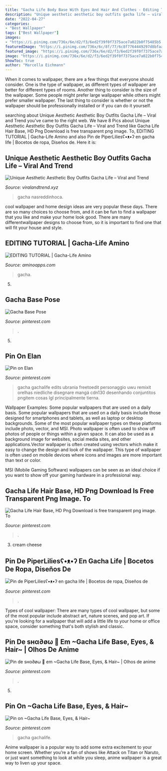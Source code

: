 ```yaml
---
title: "Gacha Life Body Base With Eyes And Hair And Clothes - Editing Tutorial"
description: "Unique aesthetic aesthetic boy outfits gacha life – viral and trend"
date: "2022-04-27"
categories:
- "Best Wallpaper"
tags: ["Best Wallpaper"]
images:
- "https://i.pinimg.com/736x/6e/d2/f3/6ed2f39f0f7375ace7a022b0f75485b5.jpg"
featuredImage: "https://i.pinimg.com/736x/6c/8f/77/6c8f7764449297d8bfaa86735814adae.jpg"
featured_image: "https://i.pinimg.com/736x/6e/d2/f3/6ed2f39f0f7375ace7a022b0f75485b5.jpg"
image: "https://i.pinimg.com/736x/6e/d2/f3/6ed2f39f0f7375ace7a022b0f75485b5.jpg"
ShowToc: true
author: "Marcella Eichmann"
---
```



When it comes to wallpaper, there are a few things that everyone should consider. One is the type of wallpaper, as different types of wallpaper are better for different types of rooms. Another thing to consider is the size of the wallpaper. Some people might prefer large wallpaper while others might prefer smaller wallpaper. The last thing to consider is whether or not the wallpaper should be professionally installed or if you can do it yourself.

	

		
searching about Unique Aesthetic Aesthetic Boy Outfits Gacha Life – Viral and Trend you've came to the right web. We have 8 Pics about Unique Aesthetic Aesthetic Boy Outfits Gacha Life – Viral and Trend like Gacha Life Hair Base, HD Png Download is free transparent png image. To, EDITING TUTORIAL | Gacha-Life Amino and also Pin de PiperLiliesʕ•ᴥ•ʔ en gacha life | Bocetos de ropa, Diseños de. Here it is:
		
    
## Unique Aesthetic Aesthetic Boy Outfits Gacha Life – Viral And Trend

<img loading=lazy src="https://i.pinimg.com/originals/87/1b/06/871b067dc99c76b97beefde98f112f23.jpg" onerror="this.onerror=null;this.src='https://tse1.mm.bing.net/th?id=OIP.uXafU2VGKLq8-BU4qH1TyQHaHV&amp;pid=15.1';" alt="Unique Aesthetic Aesthetic Boy Outfits Gacha Life – Viral and Trend">

_Source: viralandtrend.xyz_

>gacha nasreddinhoca. 

	

cool wallpaper and home design ideas are very popular these days. There are so many choices to choose from, and it can be fun to find a wallpaper that you like and make your home look good. There are many differentwallpaper designs to choose from, so it is important to find one that will fit your house and style.

    
## EDITING TUTORIAL | Gacha-Life Amino

<img loading=lazy src="https://pm1.narvii.com/7177/54cf4e943ffaca5b308bec083a1d4ce79f6cb628r1-641-999v2_hq.jpg" onerror="this.onerror=null;this.src='https://tse3.mm.bing.net/th?id=OIP.ZJIgA5K0nJlKg5gxLYMVRAHaLi&amp;pid=15.1';" alt="EDITING TUTORIAL | Gacha-Life Amino">

_Source: aminoapps.com_

>gacha. 

	

5.

    
## Gacha Base Pose

<img loading=lazy src="https://i.pinimg.com/736x/6c/8f/77/6c8f7764449297d8bfaa86735814adae.jpg" onerror="this.onerror=null;this.src='https://tse2.mm.bing.net/th?id=OIP.wcGMdAYAwcz4JCnqGNcZlQHaGE&amp;pid=15.1';" alt="Gacha Base Pose">

_Source: pinterest.com_

>. 

	

5.

    
## Pin On Elan

<img loading=lazy src="https://i.pinimg.com/736x/5d/2a/aa/5d2aaacd2718156fad35fcaf8285756c.jpg" onerror="this.onerror=null;this.src='https://tse2.mm.bing.net/th?id=OIP.coxDIj03H1Dj0aKYwEkx1QHaJ9&amp;pid=15.1';" alt="Pin on Elan">

_Source: pinterest.com_

>gacha gachalife edits ubrania freetoedit personaggio uwu remixit orelhas niedliche disegnare mangá cdn130 desenhando conjuntitos pngitem cosas lgl principalmente tierna. 

	

Wallpaper Examples: Some popular wallpapers that are used on a daily basis.
Some popular wallpapers that are used on a daily basis include those designed for smartphones and tablets, as well as laptop or desktop backgrounds. Some of the most popular wallpaper types on these platforms include photo, vector, and MSI. 
Photo wallpaper is often used to show off photos of people or things within a given space. It can also be used as a background image for websites, social media sites, and other applications.Vector wallpaper is often created using vectors which make it easy to change the design and look of the wallpaper. This type of wallpaper is often used on mobile devices where icons and images are more important than text or color. 

MSI (Mobile Gaming Software) wallpapers can be seen as an ideal choice if you want to show off your gaming hardware in a professional way.

    
## Gacha Life Hair Base, HD Png Download Is Free Transparent Png Image. To

<img loading=lazy src="https://i.pinimg.com/736x/6e/d2/f3/6ed2f39f0f7375ace7a022b0f75485b5.jpg" onerror="this.onerror=null;this.src='https://tse4.mm.bing.net/th?id=OIP.0ebjeZY_TYTaXyCLJeeSqgHaLu&amp;pid=15.1';" alt="Gacha Life Hair Base, HD Png Download is free transparent png image. To">

_Source: pinterest.com_

>. 

	

3. cream cheese 

    
## Pin De PiperLiliesʕ•ᴥ•ʔ En Gacha Life | Bocetos De Ropa, Diseños De

<img loading=lazy src="https://i.pinimg.com/736x/91/ac/c2/91acc22fa7364e3e8246ea443611a728.jpg" onerror="this.onerror=null;this.src='https://tse4.mm.bing.net/th?id=OIP.yW-8CLdYtkfVgVimnGusbgHaLs&amp;pid=15.1';" alt="Pin de PiperLiliesʕ•ᴥ•ʔ en gacha life | Bocetos de ropa, Diseños de">

_Source: pinterest.com_

>. 

	

Types of cool wallpaper:
There are many types of cool wallpaper, but some of the most popular include abstract art, nature scenes, and pop art. If you're looking for a wallpaper that will add a little life to your home or office space, consider something that's both stylish and classic.

    
## Pin De ѕнα∂øω 🌺 Em ~Gacha Life Base, Eyes, &amp; Hair~ | Olhos De Anime

<img loading=lazy src="https://i.pinimg.com/736x/dd/97/d0/dd97d0ef362d856e0b54c345eb71ec5e.jpg" onerror="this.onerror=null;this.src='https://tse4.mm.bing.net/th?id=OIP.nBGIKZTnLG5xBsfCg51wQwAAAA&amp;pid=15.1';" alt="Pin de ѕнα∂øω 🌺 em ~Gacha Life Base, Eyes, &amp; Hair~ | Olhos de anime">

_Source: pinterest.com_

>. 

	

5.

    
## Pin On ~Gacha Life Base, Eyes, &amp; Hair~

<img loading=lazy src="https://i.pinimg.com/736x/57/ab/9d/57ab9d8690935c4afc39f4f756afdca5.jpg" onerror="this.onerror=null;this.src='https://tse2.mm.bing.net/th?id=OIP.a_ULZK3bIvaWsUAtBIjMawHaHa&amp;pid=15.1';" alt="Pin on ~Gacha Life Base, Eyes, &amp; Hair~">

_Source: pinterest.com_

>gacha gachalife. 

	

Anime wallpaper is a popular way to add some extra excitement to your home screen. Whether you’re a fan of shows like Attack on Titan or Naruto, or just want something to look at while you sleep, anime wallpaper is a great way to liven up your space.

